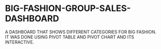 # BIG-FASHION-GROUP-SALES-DASHBOARD
A DASHBOARD THAT SHOWS DIFFERENT CATEGORIES FOR BIG FASHION. IT WAS DONE USING PIVOT TABLE AND PIVOT CHART AND ITS INTERACTIVE. 
